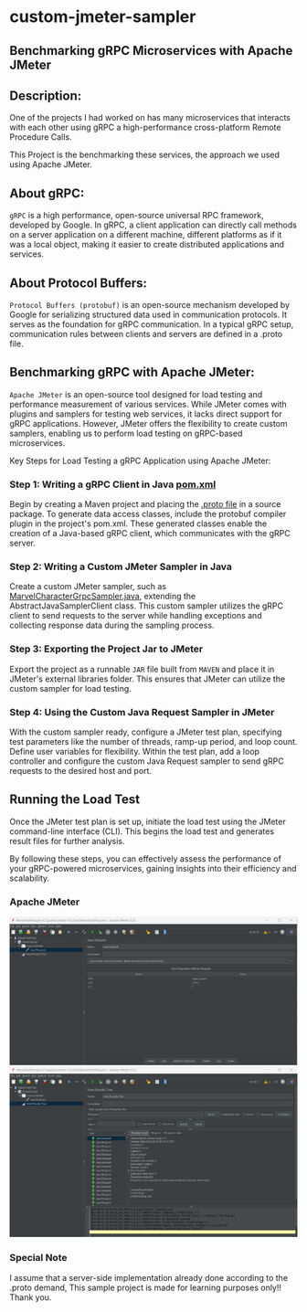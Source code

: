 # custom-jmeter-sampler

## Benchmarking gRPC Microservices with Apache JMeter

## Description:

One of the projects I had worked on has many microservices that interacts with each other using gRPC a high-performance cross-platform Remote Procedure Calls.


This Project is the benchmarking these services, the approach we used using Apache JMeter.

## About gRPC:

`gRPC` is a high performance, open-source universal RPC framework, developed by Google. In gRPC, a client application can directly call methods on a server application on a different machine, different platforms as if it was a local object, making it easier to create distributed applications and services.

## About Protocol Buffers:

`Protocol Buffers (protobuf)` is an open-source mechanism developed by Google for serializing structured data used in communication protocols. It serves as the foundation for gRPC communication. In a typical gRPC setup, communication rules between clients and servers are defined in a .proto file. 

## Benchmarking gRPC with Apache JMeter:

`Apache JMeter` is an open-source tool designed for load testing and performance measurement of various services. While JMeter comes with plugins and samplers for testing web services, it lacks direct support for gRPC applications. However, JMeter offers the flexibility to create custom samplers, enabling us to perform load testing on gRPC-based microservices.

Key Steps for Load Testing a gRPC Application using Apache JMeter:

### Step 1: Writing a gRPC Client in Java [pom.xml](POM.xml)

Begin by creating a Maven project and placing the [.proto file](src/main/proto/Marvel.proto) in a source package. To generate data access classes, include the protobuf compiler plugin in the project's pom.xml. These generated classes enable the creation of a Java-based gRPC client, which communicates with the gRPC server.

### Step 2: Writing a Custom JMeter Sampler in Java

Create a custom JMeter sampler, such as [MarvelCharacterGrpcSampler.java](src/main/java/org/example/marvel/characters/JMeter/MarvelCharacterGrpcSampler.java), extending the AbstractJavaSamplerClient class. This custom sampler utilizes the gRPC client to send requests to the server while handling exceptions and collecting response data during the sampling process.

### Step 3: Exporting the Project Jar to JMeter

Export the project as a runnable `JAR` file built from `MAVEN` and place it in JMeter's external libraries folder. This ensures that JMeter can utilize the custom sampler for load testing.

### Step 4: Using the Custom Java Request Sampler in JMeter

With the custom sampler ready, configure a JMeter test plan, specifying test parameters like the number of threads, ramp-up period, and loop count. Define user variables for flexibility. Within the test plan, add a loop controller and configure the custom Java Request sampler to send gRPC requests to the desired host and port.

## Running the Load Test

Once the JMeter test plan is set up, initiate the load test using the JMeter command-line interface (CLI). This begins the load test and generates result files for further analysis.

By following these steps, you can effectively assess the performance of your gRPC-powered microservices, gaining insights into their efficiency and scalability.


### Apache JMeter

![JMeter Java Sampler](assets/images/JMeterJavaSampler.jpg)        
![JMeter Results Tree](assets/images/JMeterResultsTree.jpg)

### Special Note

I assume that a server-side implementation already done according to the .proto demand, This sample project is made for learning purposes only!! Thank you. 
